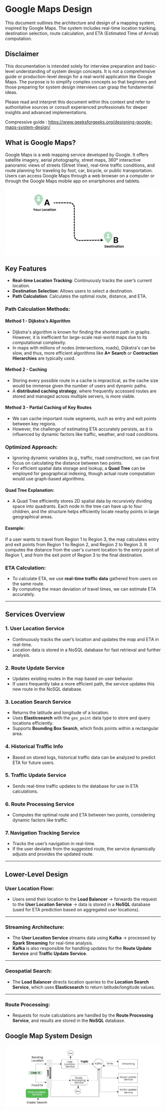 # Google Maps Design

This document outlines the architecture and design of a mapping system, inspired by Google Maps. The system includes real-time location tracking, destination selection, route calculation, and ETA (Estimated Time of Arrival) computation.


## Disclaimer
This documentation is intended solely for interview preparation and basic-level understanding of system design concepts. It is not a comprehensive guide or production-level design for a real-world application like Google Maps. The purpose is to simplify complex concepts so that beginners and those preparing for system design interviews can grasp the fundamental ideas.

Please read and interpret this document within this context and refer to authoritative sources or consult experienced professionals for deeper insights and advanced implementations.

Compressive guide : https://www.geeksforgeeks.org/designing-google-maps-system-design/


## What is Google Maps?
Google Maps is a web mapping service developed by Google. It offers satellite imagery, aerial photography, street maps, 360° interactive panoramic views of streets (Street View), real-time traffic conditions, and route planning for traveling by foot, car, bicycle, or public transportation.
Users can access Google Maps through a web browser on a computer or through the Google Maps mobile app on smartphones and tablets.

![alt text](image-1.png)

## Key Features

- **Real-time Location Tracking**: Continuously tracks the user’s current location.
- **Destination Selection**: Allows users to select a destination.
- **Path Calculation**: Calculates the optimal route, distance, and ETA.

### Path Calculation Methods:

#### Method 1 - Dijkstra's Algorithm
- Dijkstra's algorithm is known for finding the shortest path in graphs. However, it is inefficient for large-scale real-world maps due to its computational complexity.
- In maps with millions of nodes (intersections, roads), Dijkstra's can be slow, and thus, more efficient algorithms like **A\* Search** or **Contraction Hierarchies** are typically used.

#### Method 2 - Caching
- Storing every possible route in a cache is impractical, as the cache size would be immense given the number of users and dynamic paths.
- A **distributed caching strategy**, where frequently accessed routes are stored and managed across multiple servers, is more viable.

#### Method 3 - Partial Caching of Key Routes
- We can cache important route segments, such as entry and exit points between key regions.
- However, the challenge of estimating ETA accurately persists, as it is influenced by dynamic factors like traffic, weather, and road conditions.

### Optimized Approach:
- Ignoring dynamic variables (e.g., traffic, road construction), we can first focus on calculating the distance between two points.
- For efficient spatial data storage and lookup, a **Quad Tree** can be employed for geographical indexing, though actual route computation would use graph-based algorithms.

#### Quad Tree Explanation:
- A Quad Tree efficiently stores 2D spatial data by recursively dividing space into quadrants. Each node in the tree can have up to four children, and the structure helps efficiently locate nearby points in large geographical areas.

#### Example:
If a user wants to travel from Region 1 to Region 3, the map calculates entry and exit points from Region 1 to Region 2, and Region 2 to Region 3. It computes the distance from the user's current location to the entry point of Region 1, and from the exit point of Region 3 to the final destination.

### ETA Calculation:
- To calculate ETA, we use **real-time traffic data** gathered from users on the same route.
- By computing the mean deviation of travel times, we can estimate ETA accurately.

---

## Services Overview

### 1. User Location Service
- Continuously tracks the user’s location and updates the map and ETA in real-time.
- Location data is stored in a NoSQL database for fast retrieval and further analysis.

### 2. Route Update Service
- Updates existing routes in the map based on user behavior.
- If users frequently take a more efficient path, the service updates this new route in the NoSQL database.

### 3. Location Search Service
- Returns the latitude and longitude of a location.
- Uses **Elasticsearch** with the `geo_point` data type to store and query locations efficiently.
- Supports **Bounding Box Search**, which finds points within a rectangular area.

### 4. Historical Traffic Info
- Based on stored logs, historical traffic data can be analyzed to predict ETA for future users.

### 5. Traffic Update Service
- Sends real-time traffic updates to the database for use in ETA calculations.

### 6. Route Processing Service
- Computes the optimal route and ETA between two points, considering dynamic factors like traffic.

### 7. Navigation Tracking Service
- Tracks the user’s navigation in real-time.
- If the user deviates from the suggested route, the service dynamically adjusts and provides the updated route.

---

## Lower-Level Design

### User Location Flow:

- Users send their location to the **Load Balancer** → forwards the request to the **User Location Service** → data is stored in a **NoSQL** database (used for ETA prediction based on aggregated user locations).

---

### Streaming Architecture:

- The **User Location Service** streams data using **Kafka** → processed by **Spark Streaming** for real-time analysis.
- **Kafka** is also responsible for handling updates for the **Route Update Service** and **Traffic Update Service**.

---

### Geospatial Search:

- The **Load Balancer** directs location queries to the **Location Search Service**, which uses **Elasticsearch** to return latitude/longitude values.

---

### Route Processing:

- Requests for route calculations are handled by the **Route Processing Service**, and results are stored in the **NoSQL** database.


## Google Map System Design 
![alt text](image.png)